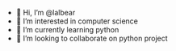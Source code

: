 - 👋 Hi, I’m @lalbear
- 👀 I’m interested in computer science
- 🌱 I’m currently learning python
- 💞️ I’m looking to collaborate on python project

<!---
lalbear/lalbear is a ✨ special ✨ repository because its `README.md` (this file) appears on your GitHub profile.
You can click the Preview link to take a look at your changes.
--->
